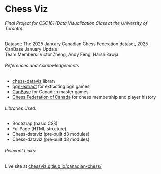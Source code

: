 # Chess Viz

###### Final Project for CSC161 (Data Visualization Class at the University of Toronto) 
Dataset: The 2025 January Canadian Chess Federation dataset, 2025 CanBase January Update
<br/> Team Members: Victor Zheng, Andy Feng, Harsh Bawja

###### References and Acknowledgements
- [chess-dataviz](https://github.com/ebemunk/chess-dataviz) library
- [pgn-extract](https://www.cs.kent.ac.uk/people/staff/djb/pgn-extract/) for extracting pgn games
- [CanBase](https://canbase.fqechecs.qc.ca/players.htm) for Canadian master games
- [Chess Federation of Canada](http://chess.ca/) for chess membership and player history

###### Libraries Used:
<ul>
<li>Bootstrap (basic CSS)</li>
<li>FullPage (HTML structure)</li>
<li>Chess-dataviz (pre-built d3 modules)</li>
<li>Chess-dataviz (pre-built d3 modules)</li>
</ul>


###### Relevant Links: 
Live site at [chessviz.github.io/canadian-chess/](https://chessviz.github.io/canadian-chess/)
